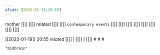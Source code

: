 ```yaml
---
alias: [2022-01-19,20:55]
---
```

 mother [[]] [[]]
 related [[]] [[]]
 `contemporary events` [[]] [[]] [[]] [[]] [[]] [[]] [[]] [[]]

[[2022-01-19]] 20:55 _related_ [[]] | [[]] | [[]] # # #

```query
"midbrain"
```
